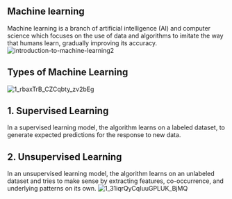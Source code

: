 ## Machine learning
Machine learning is a branch of artificial intelligence (AI) and computer science which focuses on the use of data and algorithms to imitate the way that humans learn, gradually improving its accuracy.
![introduction-to-machine-learning2](https://github.com/ThisIs-Developer/Python/assets/109382325/25b5a706-a917-4138-8028-30ef9b120324)
## Types of Machine Learning
![1_rbaxTrB_CZCqbty_zv2bEg](https://github.com/ThisIs-Developer/Python/assets/109382325/4a0f9558-0cc8-40b2-8201-8e01297372e6)
## 1. Supervised Learning
In a supervised learning model, the algorithm learns on a labeled dataset, to generate expected predictions for the response to new data.
## 2. Unsupervised Learning
In an unsupervised learning model, the algorithm learns on an unlabeled dataset and tries to make sense by extracting features, co-occurrence, and underlying patterns on its own.
![1_31iqrQyCqIuuGPLUK_BjMQ](https://github.com/ThisIs-Developer/Python/assets/109382325/4e36f6aa-90c3-44b9-bc84-bd738cc2237d)
